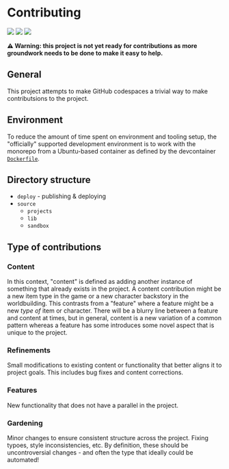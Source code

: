 # Contributing

![](https://img.shields.io/badge/status-not%20ready-930) 
![](https://img.shields.io/badge/version-v0.1.0-930)
[![](https://img.shields.io/badge/feedback-welcome!-1a1)](https://github.com/raiment-studios/monorepo/discussions)

**⚠️ Warning: this project is not yet ready for contributions as more groundwork needs to be done to make it easy to help.**

## General

This project attempts to make GitHub codespaces a trivial way to make contributsions to the project.

## Environment

To reduce the amount of time spent on environment and tooling setup, the "officially" supported development environment is to work with the monorepo from a Ubuntu-based container as defined by the devcontainer [`Dockerfile`](../../../.devcontainer/Dockerfile). 

## Directory structure

* `deploy` - publishing & deploying
* `source`
    * `projects`
    * `lib`
    * `sandbox`

## Type of contributions

### Content

In this context, "content" is defined as adding another instance of something that already exists in the project.  A content contribution might be a new item type in the game or a new character backstory in the worldbuilding.  This contrasts from a "feature" where a feature might be a new _type of_ item or character. There will be a blurry line between a feature and content at times, but in general, content is a new variation of a common pattern whereas a feature has some introduces some novel aspect that is unique to the project.

### Refinements

Small modifications to existing content or functionality that better aligns it to project goals.  This includes bug fixes and content corrections.

### Features

New functionality that does not have a parallel in the project.

### Gardening

Minor changes to ensure consistent structure across the project.  Fixing typoes, style inconsistencies, etc.  By definition, these should be uncontroversial changes - and often the type that ideally could be automated!